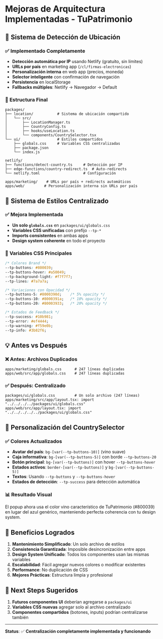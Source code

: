 # Mejoras de Arquitectura Implementadas - TuPatrimonio

## 🎯 Sistema de Detección de Ubicación

### ✅ **Implementado Completamente**
- **Detección automática por IP** usando Netlify (gratuito, sin límites)
- **URLs por país** en marketing app (`/cl/firmas-electronicas`)
- **Personalización interna** en web app (precios, moneda)
- **Selector inteligente** con confirmación de navegación
- **Persistencia** en localStorage
- **Fallbacks múltiples**: Netlify → Navegador → Default

### 📁 **Estructura Final**
```
packages/
├── location/           # Sistema de ubicación compartido
│   └── src/
│       ├── LocationManager.ts
│       ├── CountryConfig.ts 
│       ├── hooks/useLocation.ts
│       └── components/CountrySelector.tsx
└── ui/                 # Estilos compartidos
    ├── globals.css     # Variables CSS centralizadas
    ├── package.json
    └── index.js

netlify/
├── functions/detect-country.ts     # Detección por IP
├── edge-functions/country-redirect.ts  # Auto-redirects
└── netlify.toml                    # Configuración

apps/marketing/    # URLs por país + redirects automáticos
apps/web/         # Personalización interna sin URLs por país
```

## 🎨 Sistema de Estilos Centralizado

### ✅ **Mejora Implementada**
- **Un solo `globals.css`** en `packages/ui/globals.css`
- **Variables CSS unificadas** con prefijo `--tp-*`
- **Imports consistentes** en ambas apps
- **Design system coherente** en todo el proyecto

### 🔧 **Variables CSS Principales**
```css
/* Colores Brand */
--tp-buttons: #800039;
--tp-buttons-hover: #a50049;
--tp-background-light: #f7f7f7;
--tp-lines: #7a7a7a;

/* Variaciones con Opacidad */
--tp-buttons-5: #8000390d;    /* 5% opacity */
--tp-buttons-10: #8000391a;   /* 10% opacity */
--tp-buttons-20: #80003933;   /* 20% opacity */

/* Estados de Feedback */
--tp-success: #10b981;
--tp-error: #ef4444;
--tp-warning: #f59e0b;
--tp-info: #3b82f6;
```

## 💡 **Antes vs Después**

### ❌ **Antes: Archivos Duplicados**
```
apps/marketing/globals.css      # 247 líneas duplicadas
apps/web/src/app/globals.css    # 247 líneas duplicadas
```

### ✅ **Después: Centralizado**
```
packages/ui/globals.css         # Un solo archivo (247 líneas)
apps/marketing/src/app/layout.tsx: import "../../../../packages/ui/globals.css"
apps/web/src/app/layout.tsx: import "../../../../../packages/ui/globals.css"
```

## 🎨 **Personalización del CountrySelector**

### ✅ **Colores Actualizados**
- **Avatar del país**: `bg-[var(--tp-buttons-10)]` (vino suave)
- **Caja informativa**: `bg-[var(--tp-buttons-5)]` con borde `--tp-buttons-20`
- **Botón principal**: `bg-[var(--tp-buttons)]` con hover `--tp-buttons-hover`
- **Estados activos**: `border-[var(--tp-buttons)]` y `bg-[var(--tp-buttons-5)]`
- **Textos**: Usando `--tp-buttons` y `--tp-buttons-hover`
- **Estados de detección**: `--tp-success` para detección automática

### 📊 **Resultado Visual**
El popup ahora usa el color vino característico de TuPatrimonio (#800039) en lugar del azul genérico, manteniendo perfecta coherencia con tu design system.

## 🚀 **Beneficios Logrados**

1. **Mantenimiento Simplificado**: Un solo archivo de estilos
2. **Consistencia Garantizada**: Imposible desincronización entre apps
3. **Design System Unificado**: Todos los componentes usan las mismas variables
4. **Escalabilidad**: Fácil agregar nuevos colores o modificar existentes
5. **Performance**: No duplicación de CSS
6. **Mejores Prácticas**: Estructura limpia y profesional

## 🎯 **Next Steps Sugeridos**

1. **Futuros componentes UI** deberían agregarse a `packages/ui`
2. **Variables CSS nuevas** agregar solo al archivo centralizado
3. **Componentes compartidos** (botones, inputs) podrían centralizarse también

---

**Status**: ✅ **Centralización completamente implementada y funcionando**
